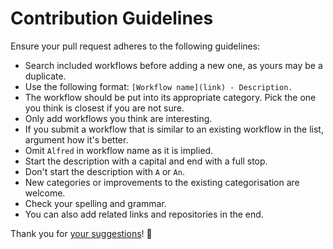 # Contribution Guidelines
Ensure your pull request adheres to the following guidelines:
- Search included workflows before adding a new one, as yours may be a duplicate.
- Use the following format: `[Workflow name](link) - Description.`
- The workflow should be put into its appropriate category. Pick the one you think is closest if you are not sure.
- Only add workflows you think are interesting.
- If you submit a workflow that is similar to an existing workflow in the list, argument how it's better.
- Omit `Alfred` in workflow name as it is implied.
- Start the description with a capital and end with a full stop.
- Don't start the description with `A` or `An`.
- New categories or improvements to the existing categorisation are welcome.
- Check your spelling and grammar.
- You can also add related links and repositories in the end.

Thank you for [your suggestions](../../edit/master/readme.md)! 💜
